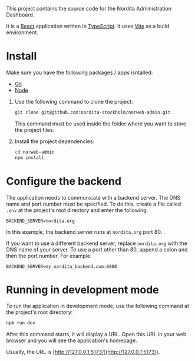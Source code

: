 This project contains the source code for the Nordita Administration Dashboard.

It is a [React](https://reactjs.org/) application written in
[TypeScript](https://www.typescriptlang.org/). It uses [Vite](https://vitejs.dev/) as a build
environment.

# Install

Make sure you have the following packages / apps isntalled:

* [Git](https://git-scm.com/book/en/v2/Getting-Started-Installing-Git)
* [Node](https://nodejs.org/en/download/package-manager/)

1. Use the following command to clone the project:

    ```sh
    git clone git@github.com:nordita-stockholm/norweb-admin.git
    ```

    This command must be used inside the folder where you want to store the project files.

2. Install the project dependencies:

    ```sh
    cd norweb-admin
    npm install
    ```

# Configure the backend

The application needs to communicate with a backend server. The DNS name and port number must be
specified. To do this, create a file called `.env` at the project's root directory and enter the
following:

```
BACKEND_SERVER=nordita.org
```

In this example, the backend server runs at `nordita.org` port 80.

If you want to use a different backend server, replace `nordita.org` with the DNS name of your
server. To use a port other than 80, append a colon and then the port number. For example:

```
BACKEND_SERVER=my_nordita_backend.com:8000
```

# Running in development mode

To run the application in development mode, use the following command at the project's root directory:

```sh
npm run dev
```

After this command starts, it will display a URL. Open this URL in your web browser and you will see
the application's homepage.

Usually, the URL is [http://127.0.0.1:5173/](http://127.0.0.1:5173/).
